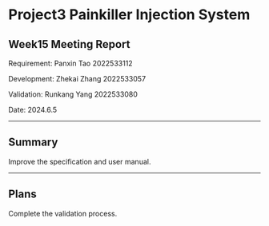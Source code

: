 # Project3 Painkiller Injection System

## Week15 Meeting Report

Requirement: Panxin Tao 2022533112

Development: Zhekai Zhang 2022533057

Validation: Runkang Yang 2022533080

Date: 2024.6.5

---

## Summary

Improve the specification and user manual.

---

## Plans

Complete the validation process.
